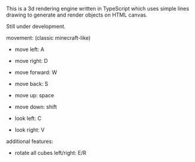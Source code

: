 This is a 3d rendering engine written in TypeScript which uses simple lines drawing to generate and render objects on HTML canvas.

Still under development.

movement: (classic minecraft-like)
- move left: A
- move right: D
- move forward: W
- move back: S
- move up: space
- move down: shift

- look left: C
- look right: V

additional features:
- rotate all cubes left/right: E/R
